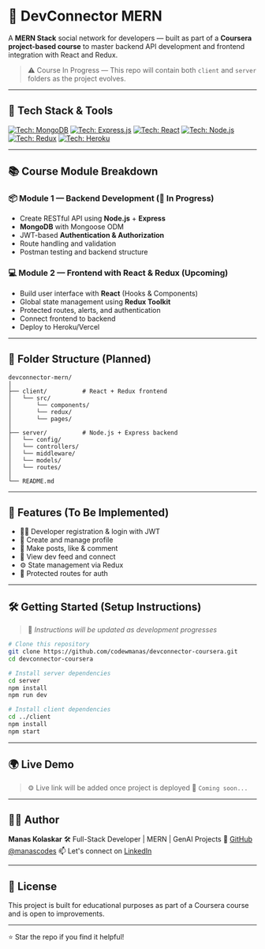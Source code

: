 # 💬 DevConnector MERN

A **MERN Stack** social network for developers — built as part of a **Coursera project-based course** to master backend API development and frontend integration with React and Redux.

> ⚠️ Course In Progress — This repo will contain both `client` and `server` folders as the project evolves.

---

## 🚀 Tech Stack & Tools

[![Tech: MongoDB](https://img.shields.io/badge/MongoDB-47A248?logo=mongodb&logoColor=white&style=for-the-badge)](https://www.mongodb.com/)
[![Tech: Express.js](https://img.shields.io/badge/Express-000000?logo=express&logoColor=white&style=for-the-badge)](https://expressjs.com/)
[![Tech: React](https://img.shields.io/badge/React-61DAFB?logo=react&logoColor=black&style=for-the-badge)](https://react.dev/)
[![Tech: Node.js](https://img.shields.io/badge/Node.js-339933?logo=nodedotjs&logoColor=white&style=for-the-badge)](https://nodejs.org/)
[![Tech: Redux](https://img.shields.io/badge/Redux-764ABC?logo=redux&logoColor=white&style=for-the-badge)](https://redux.js.org/)
[![Tech: Heroku](https://img.shields.io/badge/Heroku-430098?logo=heroku&logoColor=white&style=for-the-badge)](https://heroku.com/)

---

## 📚 Course Module Breakdown

### 📦 Module 1 — Backend Development (🚧 In Progress)

- Create RESTful API using **Node.js** + **Express**
- **MongoDB** with Mongoose ODM
- JWT-based **Authentication & Authorization**
- Route handling and validation
- Postman testing and backend structure

### 💻 Module 2 — Frontend with React & Redux (Upcoming)

- Build user interface with **React** (Hooks & Components)
- Global state management using **Redux Toolkit**
- Protected routes, alerts, and authentication
- Connect frontend to backend
- Deploy to Heroku/Vercel

---

## 📁 Folder Structure (Planned)

```
devconnector-mern/
│
├── client/          # React + Redux frontend
│   └── src/
│       └── components/
│       └── redux/
│       └── pages/
│
├── server/          # Node.js + Express backend
│   └── config/
│   └── controllers/
│   └── middleware/
│   └── models/
│   └── routes/
│
└── README.md
```

---

## 🔑 Features (To Be Implemented)

- 🧑‍💻 Developer registration & login with JWT
- 👤 Create and manage profile
- 📝 Make posts, like & comment
- 🧵 View dev feed and connect
- ⚙️ State management via Redux
- 🔐 Protected routes for auth

---

## 🛠️ Getting Started (Setup Instructions)

> 📌 _Instructions will be updated as development progresses_

```bash
# Clone this repository
git clone https://github.com/codewmanas/devconnector-coursera.git
cd devconnector-coursera

# Install server dependencies
cd server
npm install
npm run dev

# Install client dependencies
cd ../client
npm install
npm start
```

---

## 🌍 Live Demo

> ⚙️ Live link will be added once project is deployed
> 🔗 `Coming soon...`

---

## 🙋‍♂️ Author

**Manas Kolaskar**
🛠 Full-Stack Developer | MERN | GenAI Projects
🔗 [GitHub @manascodes](https://github.com/manasscodes)
📫 Let's connect on [LinkedIn](https://www.linkedin.com/in/manaskolaskar)

---

## 📜 License

This project is built for educational purposes as part of a Coursera course and is open to improvements.

---

⭐️ Star the repo if you find it helpful!
